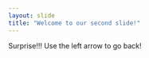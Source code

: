 ```yaml
---
layout: slide
title: "Welcome to our second slide!"
---
```

Surprise!!!
Use the left arrow to go back!
